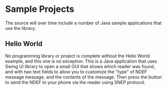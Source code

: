 # Sample Projects #

The source will over time include a number of Java sample applications that use the library.

## Hello World ##
No programming library or project is complete without the Hello World example, and this one is no exception.
This is a Java application that uses Swing UI library to open a small GUI that shows which reader was found, and with two text fields to allow you to customize the "type" of NDEF message message, and the contents of the message.
Then press the button to send the NDEF to your phone via the reader using SNEP protocol.